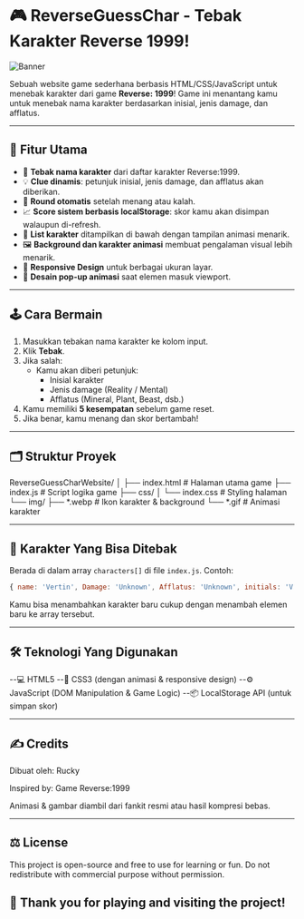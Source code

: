 # 🎮 ReverseGuessChar - Tebak Karakter Reverse 1999!

![Banner]([img/Official-Launch-Content-Overview.webp](https://images.rpgsite.net/image/da49c9a1/130719/original/Reverse-1999_20231019_KeyVisual.jpg))

Sebuah website game sederhana berbasis HTML/CSS/JavaScript untuk menebak karakter dari game **Reverse: 1999**! Game ini menantang kamu untuk menebak nama karakter berdasarkan inisial, jenis damage, dan afflatus.

---

## 🧩 Fitur Utama

- 🎯 **Tebak nama karakter** dari daftar karakter Reverse:1999.
- 💡 **Clue dinamis**: petunjuk inisial, jenis damage, dan afflatus akan diberikan.
- 🔄 **Round otomatis** setelah menang atau kalah.
- 📈 **Score sistem berbasis localStorage**: skor kamu akan disimpan walaupun di-refresh.
- 📜 **List karakter** ditampilkan di bawah dengan tampilan animasi menarik.
- 🖼️ **Background dan karakter animasi** membuat pengalaman visual lebih menarik.
- 📱 **Responsive Design** untuk berbagai ukuran layar.
- 🎨 **Desain pop-up animasi** saat elemen masuk viewport.

---

## 🕹️ Cara Bermain

1. Masukkan tebakan nama karakter ke kolom input.
2. Klik **Tebak**.
3. Jika salah:
   - Kamu akan diberi petunjuk:
     - Inisial karakter
     - Jenis damage (Reality / Mental)
     - Afflatus (Mineral, Plant, Beast, dsb.)
4. Kamu memiliki **5 kesempatan** sebelum game reset.
5. Jika benar, kamu menang dan skor bertambah!

---

## 🗂️ Struktur Proyek


ReverseGuessCharWebsite/
│
├── index.html # Halaman utama game
├── index.js # Script logika game
├── css/
│ └── index.css # Styling halaman
└── img/
├── *.webp # Ikon karakter & background
└── *.gif # Animasi karakter


---

## 🧠 Karakter Yang Bisa Ditebak

Berada di dalam array `characters[]` di file `index.js`. Contoh:

```js
{ name: 'Vertin', Damage: 'Unknown', Afflatus: 'Unknown', initials: 'V', img: 'Vertin_Icon.webp' }
```
Kamu bisa menambahkan karakter baru cukup dengan menambah elemen baru ke array tersebut.

---

## 🛠 Teknologi Yang Digunakan

--💻 HTML5
--🎨 CSS3 (dengan animasi & responsive design)
--⚙️ JavaScript (DOM Manipulation & Game Logic)
--📦 LocalStorage API (untuk simpan skor)

---
## ✍️ Credits
Dibuat oleh: Rucky

Inspired by: Game Reverse:1999

Animasi & gambar diambil dari fankit resmi atau hasil kompresi bebas.

---

## ⚖️ License
This project is open-source and free to use for learning or fun.
Do not redistribute with commercial purpose without permission.


## 🎉 Thank you for playing and visiting the project!
